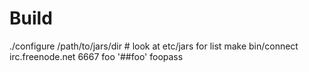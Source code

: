 # Build

  ./configure /path/to/jars/dir # look at etc/jars for list
  make
  bin/connect irc.freenode.net 6667 foo '##foo' foopass
